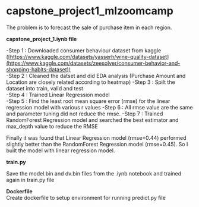 # capstone_project1_mlzoomcamp

The problem is to forecast the sale of purchase item in each region.

**capstone_project_1.iynb file**  

-Step 1 : Downloaded consumer behaviour dataset from kaggle ([https://www.kaggle.com/datasets/yasserh/wine-quality-dataset](https://www.kaggle.com/datasets/zeesolver/consumer-behavior-and-shopping-habits-dataset))  
-Step 2 : Cleaned the datset and did EDA analysis (Purchase Amount and Location are closely related according to heatmap) 
-Step 3 : Spilt the dataset into train, valid and test  
-Step 4 : Trained Linear Regression model  
-Step 5 : Find the least root mean square error (rmse) for the linear regression model with various r values 
-Step 6 : All rmse value are the same and parameter tuning did not reduce the rmse.
-Step 7 : Trained RandomForest Regression model and searched the best estimator and max_depth value to reduce the RMSE  

Finally it was found that Linear Regression model (rmse=0.44) performed slightly better than the RandomForest Regression model (rmse=0.45). So I built the model with linear regression model.

**train.py**  

Save the model.bin and dv.bin files from the .iynb notebook and trained again in train.py file  

**Dockerfile**  
Create dockerfile to setup environment for running predict.py file  





